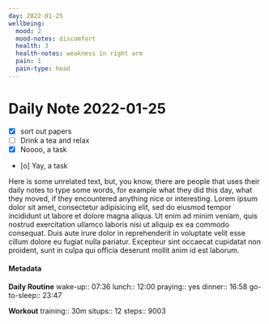 ```yaml
---
day: 2022-01-25
wellbeing:
  mood: 2
  mood-notes: discomfort
  health: 3
  health-notes: weakness in right arm
  pain: 1
  pain-type: head
---
```


# Daily Note 2022-01-25

- [x] sort out papers
- [ ] Drink a tea and relax
- [x] Noooo, a task
- [o] Yay, a task

Here is some unrelated text, but, you know, there are people that uses their daily notes to type some words, for example what they did this day, what they moved, if they encountered anything nice or interesting. Lorem ipsum dolor sit amet, consectetur adipisicing elit, sed do eiusmod tempor incididunt ut labore et dolore magna aliqua. Ut enim ad minim veniam, quis nostrud exercitation ullamco laboris nisi ut aliquip ex ea commodo consequat. Duis aute irure dolor in reprehenderit in voluptate velit esse cillum dolore eu fugiat nulla pariatur. Excepteur sint occaecat cupidatat non proident, sunt in culpa qui officia deserunt mollit anim id est laborum.

#### Metadata

**Daily Routine**
wake-up:: 07:36
lunch:: 12:00
praying:: yes
dinner:: 16:58
go-to-sleep:: 23:47

**Workout**
training:: 30m
situps:: 12
steps:: 9003
